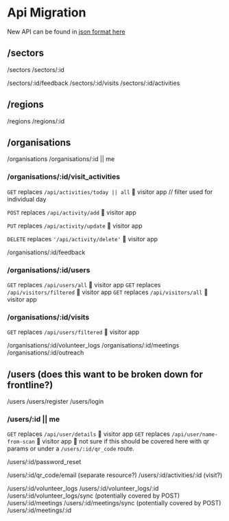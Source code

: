# Api Migration

New API can be found in [json format here](./api.json)

## /sectors
/sectors
/sectors/:id

/sectors/:id/feedback
/sectors/:id/visits
/sectors/:id/activities

## /regions
/regions
/regions/:id

## /organisations
/organisations
/organisations/:id || me

### /organisations/:id/visit_activities
`GET` replaces `/api/activities/today || all` 👣 visitor app // filter used for individual day

`POST` replaces `/api/activity/add` 👣 visitor app 

`PUT` replaces `/api/activity/update` 👣 visitor app 

`DELETE` replaces `'/api/activity/delete'` 👣 visitor app 

/organisations/:id/feedback

### /organisations/:id/users
`GET` replaces `/api/users/all` 👣 visitor app 
`GET` replaces `/api/visitors/filtered` 👣 visitor app 
`GET` replaces `/api/visitors/all` 👣 visitor app 

### /organisations/:id/visits
`GET` replaces `/api/users/filtered`  👣 visitor app 

/organisations/:id/volunteer_logs
/organisations/:id/meetings
/organisations/:id/outreach

## /users (does this want to be broken down for frontline?)
/users
/users/register
/users/login
### /users/:id || me
`GET` replaces `/api/user/details` 👣 visitor app 
`GET` replaces `/api/user/name-from-scan` 👣 visitor app   🤔 not sure if this should be covered here with qr params or under a `/users/:id/qr_code` route.


/users/:id/password_reset


/users/:id/qr_code/email (separate resource?)
/users/:id/activities/:id (visit?)

/users/:id/volunteer_logs
/users/:id/volunteer_logs/:id
/users/:id/volunteer_logs/sync (potentially covered by POST)
/users/:id/meetings
/users/:id/meetings/sync (potentially covered by POST)
/users/:id/meetings/:id
